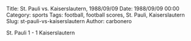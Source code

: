 Title: St. Pauli vs. Kaiserslautern, 1988/09/09
Date: 1988/09/09 00:00
Category: sports
Tags: football, football scores, St. Pauli, Kaiserslautern
Slug: st-pauli-vs-kaiserslautern
Author: carbonero


St. Pauli 1 - 1 Kaiserslautern
